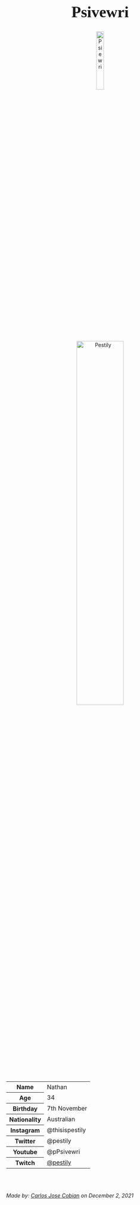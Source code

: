             
<h1 style="font-family:Brush Script MT; font-size:300%;" align="center" > <b> Psivewri </b></h1>

<div align="center">
    <img    src="https://yt3.ggpht.com/ytc/AKedOLTrz95RX3qGzm2uaCyFZV6C7pRKglCDp1IsqxH3WA=s176-c-k-c0x00ffffff-no-rj"
            title="Psiewri"
            width="20%"
            height="20%" 
            />
</div>

<br>

<p style = "text-indent: 2cm; font-family: Comic Sans MS; font-size:110%">
 
</p>

<br>

<div align="center">
    <img    src="https://www.dexerto.com/wp-content/uploads/2020/03/pestily-talks-fast-levelling-escape-from-tarkov-flea-market.png"
            title="Pestily"
            width="50%"
            height="50%" 
            />
</div>

<br>


<table>
    <tr>
        <th>Name</th>
        <td>Nathan</td>
    </tr>
    <tr>
        <th>Age</th>
        <td>34</td>
    </tr>
    <tr>
        <th>Birthday</th>
        <td>7th November</td>
    </tr>
        <tr>
        <th>Nationality</th>
        <td>Australian</td>
    </tr>
    <tr>
        <th>Instagram</th>
        <td>@thisispestily</td>
    </tr>
    <tr>
        <th>Twitter</th>
        <td>@pestily</td>
    </tr>
    <tr>
        <th>Youtube</th>
        <td>@pPsivewri</td>
    </tr>
    <tr>
        <th>Twitch</th>
        <td><a href="https://www.twitch.tv/pestily"> @pestily </a></td>
    </tr>
</table>


<br><br>

<p>
    <i>Made by: <u>Carlos Jose Cobian</u> on December 2, 2021</i>
</p>
